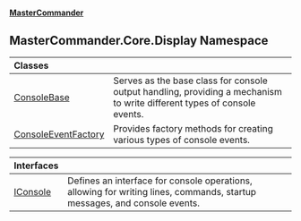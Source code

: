 #### [MasterCommander](MasterCommander.md 'MasterCommander')

## MasterCommander.Core.Display Namespace

| Classes | |
| :--- | :--- |
| [ConsoleBase](ConsoleBase.md 'MasterCommander.Core.Display.ConsoleBase') | Serves as the base class for console output handling, providing a mechanism to write different types of console events. |
| [ConsoleEventFactory](ConsoleEventFactory.md 'MasterCommander.Core.Display.ConsoleEventFactory') | Provides factory methods for creating various types of console events. |

| Interfaces | |
| :--- | :--- |
| [IConsole](IConsole.md 'MasterCommander.Core.Display.IConsole') | Defines an interface for console operations, allowing for writing lines, commands, startup messages, and console events. |
